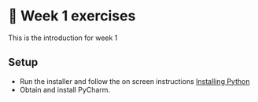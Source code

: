 # :pencil: Week 1 exercises 
This is the introduction for week 1

## Setup
- Run the installer and follow the on screen instructions [Installing Python](https://www.python.org/ftp/python/3.9.4/python-3.9.4-amd64.exe)
- Obtain and install PyCharm.
